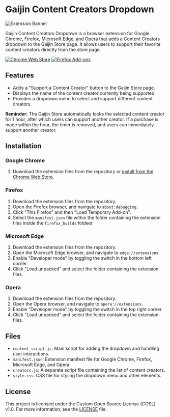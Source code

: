 # Gaijin Content Creators Dropdown

![Extension Banner](IMAGE_URL)

Gaijin Content Creators Dropdown is a browser extension for Google Chrome, Firefox, Microsoft Edge, and Opera that adds a Content Creators dropdown to the Gaijin Store page. It allows users to support their favorite content creators directly from the store page.

[![Chrome Web Store](https://img.shields.io/chrome-web-store/v/gpogdmpopibagcdlgbomfbbnjjfmmmnf.svg?label=Chrome%20Web%20Store&style=for-the-badge)](https://chrome.google.com/webstore/detail/gaijin-content-creators-d/gpogdmpopibagcdlgbomfbbnjjfmmmnf?hl=en&authuser=0) [![Firefox Add-ons](https://img.shields.io/amo/v/gaijin-cc-store-button.svg?label=Firefox%20Add-ons&style=for-the-badge)](https://addons.mozilla.org/en-US/firefox/addon/gaijin-cc-store-button/)


## Features

- Adds a "Support a Content Creator" button to the Gaijin Store page.
- Displays the name of the content creator currently being supported.
- Provides a dropdown menu to select and support different content creators.

**Reminder:** The Gaijin Store automatically locks the selected content creator for 1 hour, after which users can support another creator. If a purchase is made within the hour, the timer is removed, and users can immediately support another creator.

## Installation

### Google Chrome

1. Download the extension files from the repository or [install from the Chrome Web Store](https://chrome.google.com/webstore/detail/gaijin-content-creators-d/gpogdmpopibagcdlgbomfbbnjjfmmmnf?hl=en&authuser=0).

### Firefox

1. Download the extension files from the repository.
2. Open the Firefox browser, and navigate to `about:debugging`.
3. Click "This Firefox" and then "Load Temporary Add-on".
4. Select the `manifest.json` file within the folder containing the extension files inside the `firefox_builds` foldeer.

### Microsoft Edge

1. Download the extension files from the repository.
2. Open the Microsoft Edge browser, and navigate to `edge://extensions`.
3. Enable "Developer mode" by toggling the switch in the bottom left corner.
4. Click "Load unpacked" and select the folder containing the extension files.

### Opera

1. Download the extension files from the repository.
2. Open the Opera browser, and navigate to `opera://extensions`.
3. Enable "Developer mode" by toggling the switch in the top right corner.
4. Click "Load unpacked" and select the folder containing the extension files.

## Files

- `content_script.js`: Main script for adding the dropdown and handling user interactions.
- `manifest.json`: Extension manifest file for Google Chrome, Firefox, Microsoft Edge, and Opera.
- `creators.js`: A separate script file containing the list of content creators.
- `style.css`: CSS file for styling the dropdown menu and other elements.

## License

This project is licensed under the Custom Open Source License (COSL) v1.0. For more information, see the [LICENSE](LICENSE) file.
